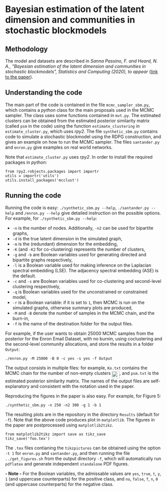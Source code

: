 # Bayesian estimation of the latent dimension and communities in stochastic blockmodels

## Methodology

The model and datasets are described in *Sanna Passino, F. and Heard, N. A., "Bayesian estimation of the latent dimension and communities in stochastic blockmodels", Statistics and Computing (2020), to appear* ([link to the paper](https://link.springer.com/article/10.1007/s11222-020-09946-6)). 

## Understanding the code

The main part of the code is contained in the file `mcmc_sampler_sbm.py`, which contains a *python* class for the main proposals used in the MCMC sampler. The class uses some functions contained in `mvt.py`. The estimated clusters can be obtained from the estimated posterior similarity matrix (called `psm` in the code) using the function `estimate_clustering` in `estimate_cluster.py`, which uses *rpy2*. The file `synthetic_sbm.py` contains code to simulate a stochastic blockmodel using the RDPG construction, and gives an example on how to run the MCMC sampler. The files `santander.py` and `enron.py` give examples on real world networks. 

Note that `estimate_cluster.py` uses *rpy2*. In order to install the required packages in *python*:
```
from rpy2.robjects.packages import importr
utils = importr('utils')
utils.install_packages('mcclust')
```

## Running the code

Running the code is easy: `./synthetic_sbm.py --help`, `./santander.py --help` and `/enron.py --help` give detailed instruction on the possible options. For example, for `./synthetic_sbm.py --help`:

* `-n` is the number of nodes. Additionally, `-n2` can be used for bipartite graphs,
* `-d` is the true latent dimension in the simulated graph,
* `-m` is the (redundant) dimension for the embedding,
* `-K` (and `-K2` for co-clustering) represents the number of clusters, 
* `-g` and `-b` are Boolean variables used for generating directed and bipartite graphs respectively,
* `-l` is a Boolean variable used for making inference on the Laplacian spectral embedding (LSE). The adjacency spectral embedding (ASE) is the default.
* `-c` and `-s` are Boolean variables used for co-clustering and second-level clustering respectively,
* `-q` is Boolean variables used for the unconstrained or constrained model,
* `-r` is a Boolean variable: if it is set to `1`, then MCMC is run on the simulated graphs, otherwise summary plots are produced, 
* `-M` and `-B` denote the number of samples in the MCMC chain, and the burn-in,
* `-f` is the name of the destination folder for the output files. 

For example, if the user wants to obtain 25000 MCMC samples from the posterior for the Enron Email Dataset, with no burnin, using coclustering and the second-level community allocations, and store the results in a folder `Output`:

```
./enron.py -M 25000 -B 0 -c yes -s yes -f Output
```
The output consists in multiple files: for example, `Ko.txt` contains the MCMC chain for the number of non-empty clusters <img src="svgs/c09a28e6f1aeb430bd603a5562d11a90.svg?invert_in_darkmode" align=middle width=24.235233pt height=22.4657235pt/>, and `psm.txt` is the estimated posterior similarity matrix. The names of the output files are self-explanatory and consistent with the notation used in the paper.  

Reproducing the figures in the paper is also easy. For example, for Figure 5:
```
./synthetic_sbm.py -n 250 -n2 300 -g 1 -b 1
```
The resulting plots are in the repository in the directory `Results` (default for `-f`). Note that the above code produces plot in `matplotlib`. The figures in the paper are postprocessed using `matplotlib2tikz`. 
```
from matplotlib2tikz import save as tikz_save
tikz_save('foo.tex')
```
The `.tex` files contianing the `tikzpictures` can be obtained using the option `-t 1` for `enron.py` and `santander.py`, and then running the file `../get_figures.sh` from the output directory `-f`, which will automatically run `pdflatex` and generate independent `standalone` PDF figures.  

**- Note -** For the Boolean variables, the admissable values are `yes`, `true`, `t`, `y`, `1` (and uppercase counterparts) for the positive class, and `no`, `false`, `f`, `n`, `0` (and uppercase counterparts) for the negative class. 

<!--
## References

* Heard, N.A., Rubin-Delanchy, P.T.G. and Lawson, D.J. (2014). "Filtering automated polling traffic in computer network flow data". Proceedings - 2014 IEEE Joint Intelligence and Security Informatics Conference, JISIC 2014, 268-271. ([Link](https://ieeexplore.ieee.org/document/6975589/))
-->


